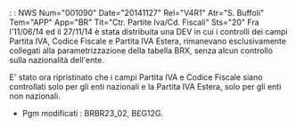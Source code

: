  :  : NWS Num="001090" Date="20141127" Rel="V4R1" Atr="S. Buffoli" Tem="APP" App="BR" Tit="Ctr. Partite Iva/Cd. Fiscali" Sts="20"
Fra l'11/06/14 ed il 27/11/14 è stata distribuita una DEV in cui i controlli dei campi Partita IVA,
Codice Fiscale e Partita IVA Estera, rimanevano esclusivamente collegati alla parametrizzazione della tabella BRX, senza alcun controllo sulla nazionalità dell'ente.

E' stato ora ripristinato che i campi Partita IVA e Codice Fiscale siano controllati solo per gli enti nazionali e la Partita IVA Estera, solo per gli enti non nazionali.

* Pgm modificati :  BRBR23_02, B£G12G.

